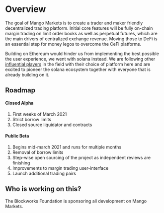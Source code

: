 # Overview

The goal of Mango Markets is to create a trader and maker friendly decentralized trading platform. Initial core features will be fully on-chain margin trading on limit order books as well as perpetual futures, which are the main drivers of centralized exchange revenue. Moving those to DeFi is an essential step for money legos to overcome the CeFi platforms.

Building on Ethereum would hinder us from implementing the best possible the user experience, we went with solana instead. We are following other [influential players](https://medium.com/solana-labs/ftx-chooses-solana-for-serum-a-high-speed-non-custodial-decentralized-derivatives-exchange-c346a27c1f2b) in the field with their choice of platform here and are excited to pioneer the solana ecosystem together with everyone that is already building on it.

## Roadmap

#### Closed Alpha

1. First weeks of March 2021
2. Strict borrow limits
3. Closed source liquidator and contracts

#### Public Beta 

1. Begins mid-march 2021 and runs for multiple months
2. Removal of borrow limits
3. Step-wise open sourcing of the project as independent reviews are finishing
4. Improvements to margin trading user-interface
5. Launch additional trading pairs

## Who is working on this?

The Blockworks Foundation is sponsoring all development on Mango Markets. 

